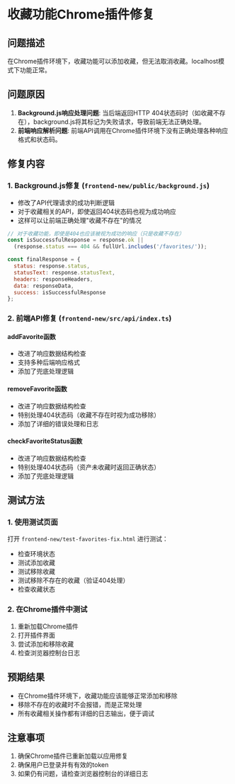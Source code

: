 # 收藏功能Chrome插件修复

## 问题描述
在Chrome插件环境下，收藏功能可以添加收藏，但无法取消收藏。localhost模式下功能正常。

## 问题原因
1. **Background.js响应处理问题**: 当后端返回HTTP 404状态码时（如收藏不存在），background.js将其标记为失败请求，导致前端无法正确处理。
2. **前端响应解析问题**: 前端API调用在Chrome插件环境下没有正确处理各种响应格式和状态码。

## 修复内容

### 1. Background.js修复 (`frontend-new/public/background.js`)
- 修改了API代理请求的成功判断逻辑
- 对于收藏相关的API，即使返回404状态码也视为成功响应
- 这样可以让前端正确处理"收藏不存在"的情况

```javascript
// 对于收藏功能，即使是404也应该被视为成功的响应（只是收藏不存在）
const isSuccessfulResponse = response.ok || 
  (response.status === 404 && fullUrl.includes('/favorites/'));

const finalResponse = {
  status: response.status,
  statusText: response.statusText,
  headers: responseHeaders,
  data: responseData,
  success: isSuccessfulResponse
};
```

### 2. 前端API修复 (`frontend-new/src/api/index.ts`)

#### addFavorite函数
- 改进了响应数据结构检查
- 支持多种后端响应格式
- 添加了兜底处理逻辑

#### removeFavorite函数
- 改进了响应数据结构检查
- 特别处理404状态码（收藏不存在时视为成功移除）
- 添加了详细的错误处理和日志

#### checkFavoriteStatus函数
- 改进了响应数据结构检查
- 特别处理404状态码（资产未收藏时返回正确状态）
- 添加了兜底处理逻辑

## 测试方法

### 1. 使用测试页面
打开 `frontend-new/test-favorites-fix.html` 进行测试：
- 检查环境状态
- 测试添加收藏
- 测试移除收藏
- 测试移除不存在的收藏（验证404处理）
- 检查收藏状态

### 2. 在Chrome插件中测试
1. 重新加载Chrome插件
2. 打开插件界面
3. 尝试添加和移除收藏
4. 检查浏览器控制台日志

## 预期结果
- 在Chrome插件环境下，收藏功能应该能够正常添加和移除
- 移除不存在的收藏时不会报错，而是正常处理
- 所有收藏相关操作都有详细的日志输出，便于调试

## 注意事项
1. 确保Chrome插件已重新加载以应用修复
2. 确保用户已登录并有有效的token
3. 如果仍有问题，请检查浏览器控制台的详细日志
